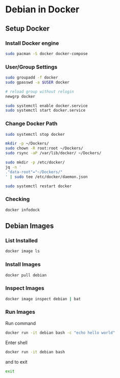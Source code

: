 # Debian in Docker

## Setup Docker

### Install Docker engine

```sh
sudo pacman -S docker docker-compose
```

### User/Group Settings

```sh
sudo groupadd -f docker
sudo gpasswd -a $USER docker

# reload group without relogin
newgrp docker

sudo systemctl enable docker.service
sudo systemctl start docker.service
```

### Change Docker Path

```sh
sudo systemctl stop docker

mkdir -p ~/Dockers/
sudo chown -R root:root ~/Dockers/
sudo rsync -aP /var/lib/docker/ ~/Dockers/

sudo mkdir -p /etc/docker/
jq -n '
."data-root"="~/Dockers/"
' | sudo tee /etc/docker/daemon.json

sudo systemctl restart docker
```

### Checking

```sh
docker infodock
```

## Debian Images

### List Installed

```sh
docker image ls
```

### Install Images

```sh
docker pull debian
```

### Inspect Images

```sh
docker image inspect debian | bat
```

### Run Images

Run command

```sh
docker run -it debian bash -c "echo hello world"
```

Enter shell

```sh
docker run -it debian bash
```

and to exit

```sh
exit
```
